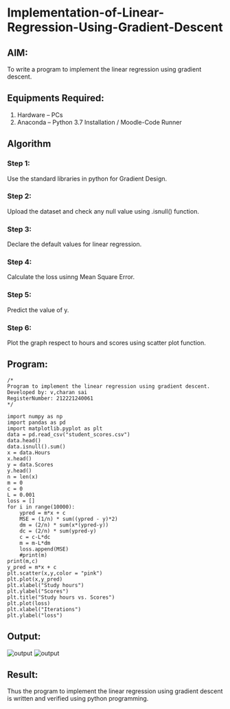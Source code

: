 # Implementation-of-Linear-Regression-Using-Gradient-Descent

## AIM:
To write a program to implement the linear regression using gradient descent.

## Equipments Required:
1. Hardware – PCs
2. Anaconda – Python 3.7 Installation / Moodle-Code Runner

## Algorithm
### Step 1: 
Use the standard libraries in python for Gradient Design.
### Step 2:
 Upload the dataset and check any null value using .isnull() function.
### Step 3:
 Declare the default values for linear regression.
### Step 4:
 Calculate the loss usinng Mean Square Error.
### Step 5:
 Predict the value of y.
### Step 6:
 Plot the graph respect to hours and scores using scatter plot function.

## Program:
```
/*
Program to implement the linear regression using gradient descent.
Developed by: v,charan sai
RegisterNumber: 212221240061
*/
```
```
import numpy as np
import pandas as pd
import matplotlib.pyplot as plt
data = pd.read_csv("student_scores.csv")
data.head()
data.isnull().sum()
x = data.Hours
x.head()
y = data.Scores
y.head()
n = len(x)
m = 0
c = 0
L = 0.001
loss = []
for i in range(10000):
    ypred = m*x + c
    MSE = (1/n) * sum((ypred - y)*2)
    dm = (2/n) * sum(x*(ypred-y))
    dc = (2/n) * sum(ypred-y)
    c = c-L*dc
    m = m-L*dm
    loss.append(MSE)
    #print(m)
print(m,c)
y_pred = m*x + c
plt.scatter(x,y,color = "pink")
plt.plot(x,y_pred)
plt.xlabel("Study hours")
plt.ylabel("Scores")
plt.title("Study hours vs. Scores")
plt.plot(loss)
plt.xlabel("Iterations")
plt.ylabel("loss")

```

## Output:
![output]()
![output]()


## Result:
Thus the program to implement the linear regression using gradient descent is written and verified using python programming.
